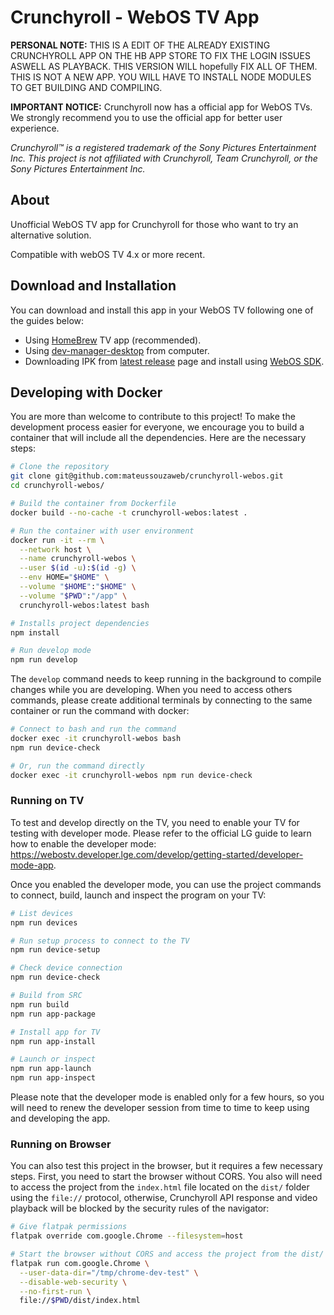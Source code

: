 # Crunchyroll - WebOS TV App

**PERSONAL NOTE:** THIS IS A EDIT OF THE ALREADY EXISTING CRUNCHYROLL APP ON THE HB APP STORE TO FIX THE LOGIN ISSUES ASWELL AS PLAYBACK. THIS VERSION WILL hopefully FIX ALL OF THEM. THIS IS NOT A NEW APP. YOU WILL HAVE TO INSTALL NODE MODULES TO GET BUILDING AND COMPILING.

**IMPORTANT NOTICE:** Crunchyroll now has a official app for WebOS TVs. We strongly recommend you to use the official app for better user experience.

*Crunchyroll&trade; is a registered trademark of the Sony Pictures Entertainment Inc. This project is not affiliated with Crunchyroll, Team Crunchyroll, or the Sony Pictures Entertainment Inc.*

## About

Unofficial WebOS TV app for Crunchyroll for those who want to try an alternative solution.

Compatible with webOS TV 4.x or more recent.

## Download and Installation

You can download and install this app in your WebOS TV following one of the guides below:

- Using [HomeBrew](https://www.webosbrew.org) TV app (recommended).
- Using [dev-manager-desktop](https://github.com/webosbrew/dev-manager-desktop) from computer.
- Downloading IPK from [latest release](https://github.com/mateussouzaweb/crunchyroll-webos/releases/latest) page and install using [WebOS SDK](https://webostv.developer.lge.com/develop/tools/cli-introduction).

## Developing with Docker

You are more than welcome to contribute to this project! To make the development process easier for everyone, we encourage you to build a container that will include all the dependencies. Here are the necessary steps:

```bash
# Clone the repository
git clone git@github.com:mateussouzaweb/crunchyroll-webos.git
cd crunchyroll-webos/

# Build the container from Dockerfile
docker build --no-cache -t crunchyroll-webos:latest .

# Run the container with user environment
docker run -it --rm \
  --network host \
  --name crunchyroll-webos \
  --user $(id -u):$(id -g) \
  --env HOME="$HOME" \
  --volume "$HOME":"$HOME" \
  --volume "$PWD":"/app" \
  crunchyroll-webos:latest bash

# Installs project dependencies
npm install

# Run develop mode
npm run develop
```

The ``develop`` command needs to keep running in the background to compile changes while you are developing. When you need to access others commands, please create additional terminals by connecting to the same container or run the command with docker:

```bash
# Connect to bash and run the command
docker exec -it crunchyroll-webos bash
npm run device-check

# Or, run the command directly
docker exec -it crunchyroll-webos npm run device-check
```

### Running on TV

To test and develop directly on the TV, you need to enable your TV for testing with developer mode. Please refer to the official LG guide to learn how to enable the developer mode: <https://webostv.developer.lge.com/develop/getting-started/developer-mode-app>. 

Once you enabled the developer mode, you can use the project commands to connect, build, launch and inspect the program on your TV:

```bash
# List devices
npm run devices

# Run setup process to connect to the TV
npm run device-setup

# Check device connection
npm run device-check

# Build from SRC
npm run build
npm run app-package

# Install app for TV
npm run app-install

# Launch or inspect
npm run app-launch
npm run app-inspect
```

Please note that the developer mode is enabled only for a few hours, so you will need to renew the developer session from time to time to keep using and developing the app.

### Running on Browser

You can also test this project in the browser, but it requires a few necessary steps. First, you need to start the browser without CORS. You also will need to access the project from the ``index.html`` file located on the ``dist/`` folder using the ``file://`` protocol, otherwise, Crunchyroll API response and video playback will be blocked by the security rules of the navigator:

```bash
# Give flatpak permissions
flatpak override com.google.Chrome --filesystem=host

# Start the browser without CORS and access the project from the dist/ folder
flatpak run com.google.Chrome \
  --user-data-dir="/tmp/chrome-dev-test" \
  --disable-web-security \
  --no-first-run \
  file://$PWD/dist/index.html
```

